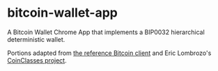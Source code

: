 bitcoin-wallet-app
===

A Bitcoin Wallet Chrome App that implements a BIP0032 hierarchical
deterministic wallet.

Portions adapted from
[the reference Bitcoin client](https://github.com/bitcoin/bitcoin) and
Eric Lombrozo's [CoinClasses project](https://github.com/CodeShark/CoinClasses).
